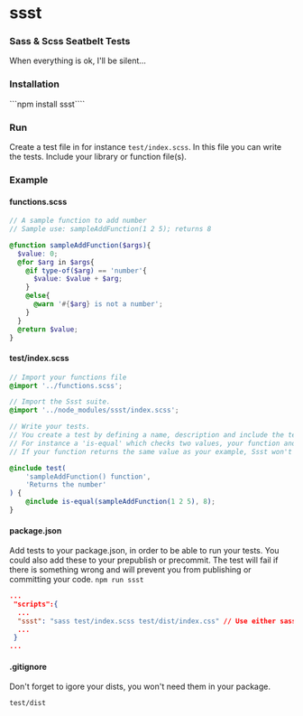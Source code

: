 # ssst
### Sass & Scss Seatbelt Tests

When everything is ok, I'll be silent...



### Installation

```npm install ssst````

### Run

Create a test file in for instance `test/index.scss`. In this file you can write the tests. Include your library or function file(s). 


### Example

#### functions.scss

```scss
// A sample function to add number
// Sample use: sampleAddFunction(1 2 5); returns 8

@function sampleAddFunction($args){
  $value: 0;
  @for $arg in $args{
    @if type-of($arg) == 'number'{
      $value: $value + $arg;
    }
    @else{
      @warn '#{$arg} is not a number';
    }
  }
  @return $value;
}
```

#### test/index.scss

```scss
// Import your functions file
@import '../functions.scss';

// Import the Ssst suite.
@import '../node_modules/ssst/index.scss';

// Write your tests.
// You create a test by defining a name, description and include the tests in the @content.
// For instance a 'is-equal' which checks two values, your function and the value it should return. 
// If your function returns the same value as your example, Ssst won't do anything. If not, Ssst will let you know whats wrong and pass a warning.

@include test(
	'sampleAddFunction() function',
	'Returns the number'
) {
	@include is-equal(sampleAddFunction(1 2 5), 8);
}  
```

#### package.json

Add tests to your package.json, in order to be able to run your tests. You could also add these to your 
prepublish or precommit. The test will fail if there is something wrong and will prevent you from publishing or committing your code. `npm run ssst`

```json
...
 "scripts":{
  ...
  "ssst": "sass test/index.scss test/dist/index.css" // Use either sass or node-sass 
  ...
 }
...
```

#### .gitignore

Don't forget to igore your dists, you won't need them in your package.

```
test/dist
```


